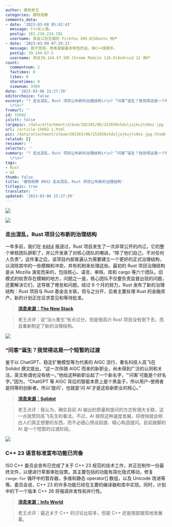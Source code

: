 ```yaml
---
author: 硬核老王
categories: 硬核观察
comments_data:
- date: '2023-03-08 05:42:43'
  message: C++反人类。
  postip: 183.210.224.191
  username: 来自江苏无锡的 Firefox 109.0|Ubuntu 用户
- date: '2023-03-09 07:29:21'
  message: 我不觉得。熟练掌握基本特性的话，用C++很顺手。
  postip: 39.144.67.5
  username: 来自39.144.67.5的 Chrome Mobile 110.0|Android 12 用户
count:
  commentnum: 2
  favtimes: 0
  likes: 0
  sharetimes: 0
  viewnum: 3569
date: '2023-03-06 15:27:39'
editorchoice: false
excerpt: "? 走出混乱，Rust 项目公布新的治理结构\r\n? “问客”诞生？我觉得这是一个短暂的过渡\r\n? C++ 23 语言标准宣布功能已完备\r\n»
  \r\n»"
fromurl: ''
id: 15602
islctt: false
largepic: /data/attachment/album/202303/06/152650v5duljajkujtx0ez.jpg
url: /article-15602-1.html
pic: /data/attachment/album/202303/06/152650v5duljajkujtx0ez.jpg.thumb.jpg
related: []
reviewer: ''
selector: ''
summary: "? 走出混乱，Rust 项目公布新的治理结构\r\n? “问客”诞生？我觉得这是一个短暂的过渡\r\n? C++ 23 语言标准宣布功能已完备\r\n»
  \r\n»"
tags:
- Rust
- AI
thumb: false
title: '硬核观察 #932 走出混乱，Rust 项目公布新的治理结构'
titlepic: true
translator: ''
updated: '2023-03-06 15:27:39'
---
```


![](/data/attachment/album/202303/06/152650v5duljajkujtx0ez.jpg)


![](/data/attachment/album/202303/06/152659c4alr5drelllf2dx.jpg)


### 走出混乱，Rust 项目公布新的治理结构


一年多前，我们在 [#464](/article-14013-1.html) 报道过，Rust 项目发生了一次非常公开的内讧，它的整个审核团队辞职了，并公开发表了对核心团队的嘲讽，“除了他们自己，不对任何人负责”。这件事之后，该项目内部普遍认为需要建立一个更好的正式治理结构，以消除其中的一些模糊和冲突，并有机制来处理这些。最初的 Rust 项目治理结构是从 Mozilla 演变而来的，包括核心、语言、审核、库和 cargo 等六个团队。旧模式的权责存在模糊的地方，问题之一是，核心团队不仅要负责监督出现的问题，还要解决它们，这导致了倦怠和问题。经过 6 个月的努力，Rust 发布了新的治理结构：Rust 项目与 Rust 基金会关联，但与之分开，后者主要处理 Rust 的金融资产。新的计划正在征求意见和等待批准。



> 
> **[消息来源：The New Stack](https://thenewstack.io/rust-project-reveals-new-constitution-in-wake-of-crisis/)**
> 
> 
> 



> 
> 老王点评：说“浴火重生”有点过分，但是很高兴 Rust 项目没有倒下去，而且重新制定了新的治理结构。
> 
> 
> 


![](/data/attachment/album/202303/06/152710e244cvnlqeoceclt.jpg)


### “问客”诞生？我觉得这是一个短暂的过渡


鉴于以 ChatGPT、稳定扩散模型等为代表的 AIGC 流行，著名科技人高飞在 Solidot 撰文提出，“这一次伴随 AIGC 而来的新职业，尚未得到广泛的认同和关注。英文称谓也没有统一。”他给这种新职业起了一个新名字，“‘问客’可能是个好名字。”因为，“ChatGPT 等 AIGC 背后的智能本质上是个黑盒子，所以用户-使用者是同等的创新者。所以‘提问’，也就是‘问 AI’才是这些新职业的核心。”



> 
> **[消息来源：Solidot](https://www.solidot.org/story?sid=74305)**
> 
> 
> 



> 
> 老王点评：我认为，确实目前 AI 输出的质量和提问的方式有很大关联，这一点我赞同高飞先生的看法。不过，AI 按照这种速度发展，将很快就会明白人们真正想要的东西，而不必细心预设前提、精心构造提问。目前跛脚的 AI 是一个短暂的过渡阶段。
> 
> 
> 


![](/data/attachment/album/202303/06/152722tcbzrcwi12elq3fi.jpg)


### C++ 23 语言标准宣布功能已完备


ISO C++ 委员会宣布已完成了关于 C++ 23 规范的技术工作，并正在制作一份最终文件，以便进行草案审批投票。其主要包括的功能有简化隐式移动，修复 `range-for` 循环中的暂存器，多维和静态 operator[] 数组，以及 Unicode 改进等等。委员会说，C++ 23 的许多功能已经在主要的编译器和库中实现。同时，计划中的下一个版本 C++ 26 将强调并发性和并行性。



> 
> **[消息来源：Info World](https://www.infoworld.com/article/3688923/c-23-language-standard-declared-feature-complete.html)**
> 
> 
> 



> 
> 老王点评：最近关于 C++ 的讨论比较多，但是 C++ 还是按部就班地发展着。
> 
> 
>